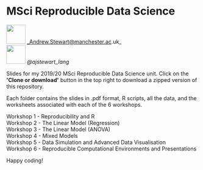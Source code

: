 # MSci Reproducible Data Science
 
 <img src="https://icon-library.net/images/email-icon-for-business-card/email-icon-for-business-card-25.jpg" width="50"> _Andrew.Stewart@manchester.ac.uk_ <br>
<img src="https://seeklogo.com/images/T/twitter-logo-C591CF37A1-seeklogo.com.png" width="50"> _@ajstewart_lang_ <br>

Slides for my 2019/20 MSci Reproducible Data Science unit.  Click on the __'Clone or download'__ button in the top right to download a zipped version of this repository.

Each folder contains the slides in .pdf format, R scripts, all the data, and the worksheets associated with each of the 6 workshops.

Workshop 1 - Reproducibility and R <br>
Workshop 2 - The Linear Model (Regression) <br>
Workshop 3 - The Linear Model (ANOVA) <br>
Workshop 4 - Mixed Models <br>
Workshop 5 - Data Simulation and Advanced Data Visualisation <br>
Workshop 6 - Reproducible Computational Environments and Presentations <br>

Happy coding!
